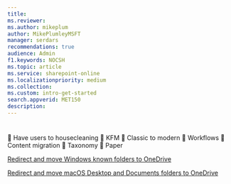 ```yaml
---
title: 
ms.reviewer: 
ms.author: mikeplum
author: MikePlumleyMSFT
manager: serdars
recommendations: true
audience: Admin
f1.keywords: NOCSH
ms.topic: article
ms.service: sharepoint-online
ms.localizationpriority: medium
ms.collection:  
ms.custom: intro-get-started
search.appverid: MET150
description: 
---
```


# 

	Have users to housecleaning
	KFM
	Classic to modern
	Workflows
	Content migration
	Taxonomy
	Paper

[Redirect and move Windows known folders to OneDrive](/onedrive/redirect-known-folders)

[Redirect and move macOS Desktop and Documents folders to OneDrive](/onedrive/redirect-known-folders-macos)

